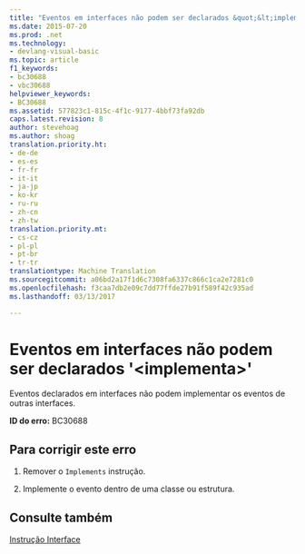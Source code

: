 ```yaml
---
title: "Eventos em interfaces não podem ser declarados &quot;&lt;implementa&gt;&quot; | Documentos do Microsoft"
ms.date: 2015-07-20
ms.prod: .net
ms.technology:
- devlang-visual-basic
ms.topic: article
f1_keywords:
- bc30688
- vbc30688
helpviewer_keywords:
- BC30688
ms.assetid: 577823c1-815c-4f1c-9177-4bbf73fa92db
caps.latest.revision: 8
author: stevehoag
ms.author: shoag
translation.priority.ht:
- de-de
- es-es
- fr-fr
- it-it
- ja-jp
- ko-kr
- ru-ru
- zh-cn
- zh-tw
translation.priority.mt:
- cs-cz
- pl-pl
- pt-br
- tr-tr
translationtype: Machine Translation
ms.sourcegitcommit: a06bd2a17f1d6c7308fa6337c866c1ca2e7281c0
ms.openlocfilehash: f3caa7db2e09c7dd77ffde27b91f589f42c935ad
ms.lasthandoff: 03/13/2017

---
```

# <a name="events-in-interfaces-cannot-be-declared-39ltimplementsgt39"></a>Eventos em interfaces não podem ser declarados '&lt;implementa&gt;'
Eventos declarados em interfaces não podem implementar os eventos de outras interfaces.  
  
 **ID do erro:** BC30688  
  
## <a name="to-correct-this-error"></a>Para corrigir este erro  
  
1.  Remover o `Implements` instrução.  
  
2.  Implemente o evento dentro de uma classe ou estrutura.  
  
## <a name="see-also"></a>Consulte também  
 [Instrução Interface](../../visual-basic/language-reference/statements/interface-statement.md)
